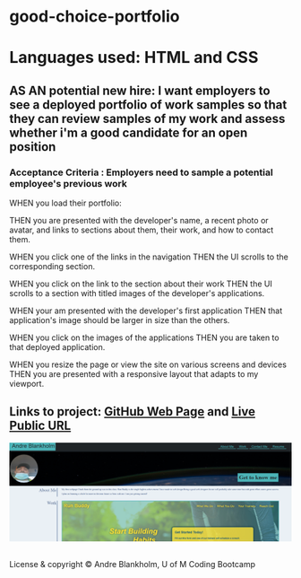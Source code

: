 # good-choice-portfolio

# Languages used: HTML and CSS

## AS AN potential new hire: I want employers to see a deployed portfolio of work samples so that they can review samples of my work and assess whether i'm a good candidate for an open position

### Acceptance Criteria : Employers need to sample a potential employee's previous work
WHEN you load their portfolio:

THEN you are presented with the developer's name, a recent photo or avatar, and links to sections about them, their work, and how to contact them.

WHEN you click one of the links in the navigation
THEN the UI scrolls to the corresponding section.

WHEN you click on the link to the section about their work
THEN the UI scrolls to a section with titled images of the developer's applications.

WHEN your am presented with the developer's first application
THEN that application's image should be larger in size than the others.

WHEN you click on the images of the applications
THEN you are taken to that deployed application.

WHEN you resize the page or view the site on various screens and devices
THEN you are presented with a responsive layout that adapts to my viewport.

## Links to project: <a href="https://github.com/AndreBlankholm/good-choice-portfolio">GitHub Web Page</a> and <a href="https://andreblankholm.github.io/good-choice-portfolio/">Live Public URL</a>

<img src="./assets/images/screenshot2.png" alt=" screenshot of a students Web Develpoer profile.">

##
 License & copyright
© Andre Blankholm, U of M Coding Bootcamp